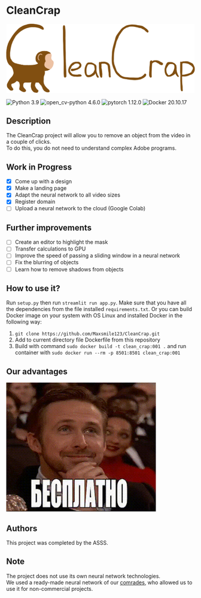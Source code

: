 # CleanCrap

![CleanCrap logo](https://github.com/Maxsmile123/Maxsmile123/blob/bcb73124ca29b0fb8bd65739a3fdffc111b6b4b5/res/CleanCrap_logo.png)

![Python 3.9](https://img.shields.io/badge/python-3.9-green.svg?style=plastic)
![open_cv-python 4.6.0](https://img.shields.io/badge/open_cv-4.6.0-green.svg?style=plastic)
![pytorch 1.12.0](https://img.shields.io/badge/pytorch-1.12.0-green.svg?style=plastic)
![Docker 20.10.17](https://img.shields.io/badge/docker-20.10.17-green.svg?style=plastic)


## Description
The CleanCrap project will allow you to remove an object from the video in a couple of clicks.   
To do this, you do not need to understand complex Adobe programs.

## Work in Progress
- [x] Come up with a design
- [x] Make a landing page
- [x] Adapt the neural network to all video sizes
- [x] Register domain
- [ ] Upload a neural network to the cloud (Google Colab)

## Further improvements
- [ ] Create an editor to highlight the mask
- [ ] Transfer calculations to GPU
- [ ] Improve the speed of passing a sliding window in a neural network
- [ ] Fix the blurring of objects
- [ ] Learn how to remove shadows from objects

## How to use it?
Run `setup.py` then run `streamlit run app.py`. Make sure that you have all the dependencies from the file installed `requirements.txt`. Or you
can build Docker image on your system with OS Linux and installed Docker in the following way:
1. `git clone https://github.com/Maxsmile123/CleanCrap.git`
2. Add to current directory file Dockerfile from this repository
3. Build with command `sudo docker build -t clean_crap:001 .`
and run container with `sudo docker run --rm -p 8501:8501 clean_crap:001`
## Our advantages
<p>
 <img alt="GIF" src="https://github.com/Maxsmile123/Maxsmile123/blob/0b91404cf9b05255b53d927910f3c0c863685099/res/animation.gif"/>
</p>

## Authors
This project was completed by the ASSS.

## Note
The project does not use its own neural network technologies.   
We used a ready-made neural network of our [comrades](https://github.com/MCG-NKU/E2FGVI), who allowed us to use it for non-commercial projects.



